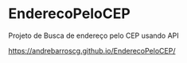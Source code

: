 # EnderecoPeloCEP
Projeto de Busca de endereço pelo CEP usando API


https://andrebarroscg.github.io/EnderecoPeloCEP/
